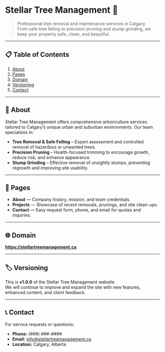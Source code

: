 # Stellar Tree Management 🌲

> Professional tree removal and maintenance services in Calgary.  
> From safe tree felling to precision pruning and stump grinding, we keep your property safe, clean, and beautiful.

---

## 📋 Table of Contents

1. [About](#about)  
2. [Pages](#pages)  
3. [Domain](#domain)  
4. [Versioning](#versioning)  
5. [Contact](#contact)  

---

## 🔎 About

Stellar Tree Management offers comprehensive arboriculture services tailored to Calgary’s unique urban and suburban environments. Our team specializes in:

- **Tree Removal & Safe Felling** – Expert assessment and controlled removal of hazardous or unwanted trees.  
- **Precision Pruning** – Health-focused trimming to encourage growth, reduce risk, and enhance appearance.  
- **Stump Grinding** – Effective removal of unsightly stumps, preventing regrowth and improving site usability.  

---

## 📂 Pages

- **About** — Company history, mission, and team credentials.  
- **Projects** — Showcase of recent removals, prunings, and site clean-ups.  
- **Contact** — Easy request form, phone, and email for quotes and inquiries.  

---

## 🌐 Domain

**https://stellartreemanagement.ca**

---

## 🏷 Versioning

This is **v1.0.0** of the Stellar Tree Management website.  
We will continue to improve and expand the site with new features, enhanced content, and client feedback.

---

## 📞 Contact

For service requests or questions:  
- **Phone:** (###) ###-####  
- **Email:** info@stellartreemanagement.ca  
- **Location:** Calgary, Alberta  

